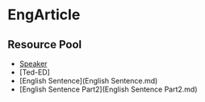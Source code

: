 # EngArticle

## Resource Pool

- [Speaker](https://www.youtube.com/watch?v=c0ZzN6hxdzo)
- [Ted-ED]
- [English Sentence](English Sentence.md)
- [English Sentence Part2](English Sentence Part2.md)

